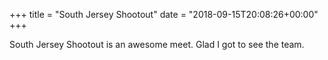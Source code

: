 +++
title = "South Jersey Shootout"
date = "2018-09-15T20:08:26+00:00"
+++

South Jersey Shootout is an awesome meet. Glad I got to see the team.

			